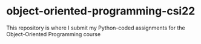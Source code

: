 # object-oriented-programming-csi22

This repository is where I submit my Python-coded assignments for the Object-Oriented Programming course
